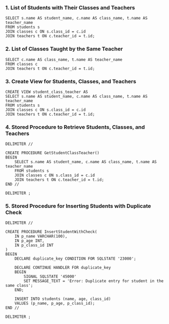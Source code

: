 ### 1. List of Students with Their Classes and Teachers

```
SELECT s.name AS student_name, c.name AS class_name, t.name AS teacher_name
FROM students s
JOIN classes c ON s.class_id = c.id
JOIN teachers t ON c.teacher_id = t.id;
```

### 2. List of Classes Taught by the Same Teacher

```
SELECT c.name AS class_name, t.name AS teacher_name
FROM classes c
JOIN teachers t ON c.teacher_id = t.id;
```

### 3. Create View for Students, Classes, and Teachers

```
CREATE VIEW student_class_teacher AS
SELECT s.name AS student_name, c.name AS class_name, t.name AS teacher_name
FROM students s
JOIN classes c ON s.class_id = c.id
JOIN teachers t ON c.teacher_id = t.id;
```

### 4. Stored Procedure to Retrieve Students, Classes, and Teachers

```
DELIMITER //

CREATE PROCEDURE GetStudentClassTeacher()
BEGIN
    SELECT s.name AS student_name, c.name AS class_name, t.name AS teacher_name
    FROM students s
    JOIN classes c ON s.class_id = c.id
    JOIN teachers t ON c.teacher_id = t.id;
END //

DELIMITER ;
```

### 5. Stored Procedure for Inserting Students with Duplicate Check

```
DELIMITER //

CREATE PROCEDURE InsertStudentWithCheck(
    IN p_name VARCHAR(100),
    IN p_age INT,
    IN p_class_id INT
)
BEGIN
    DECLARE duplicate_key CONDITION FOR SQLSTATE '23000';
    
    DECLARE CONTINUE HANDLER FOR duplicate_key
    BEGIN
        SIGNAL SQLSTATE '45000'
        SET MESSAGE_TEXT = 'Error: Duplicate entry for student in the same class';
    END;

    INSERT INTO students (name, age, class_id)
    VALUES (p_name, p_age, p_class_id);
END //

DELIMITER ;
```
